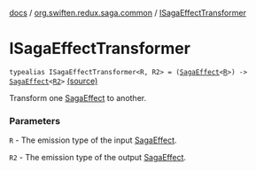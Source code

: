[docs](../index.md) / [org.swiften.redux.saga.common](index.md) / [ISagaEffectTransformer](./-i-saga-effect-transformer.md)

# ISagaEffectTransformer

`typealias ISagaEffectTransformer<R, R2> = (`[`SagaEffect`](-saga-effect/index.md)`<`[`R`](-i-saga-effect-transformer.md#R)`>) -> `[`SagaEffect`](-saga-effect/index.md)`<`[`R2`](-i-saga-effect-transformer.md#R2)`>` [(source)](https://github.com/protoman92/KotlinRedux/tree/master/common/common-saga/src/main/kotlin/org/swiften/redux/saga/common/CommonSaga.kt#L30)

Transform one [SagaEffect](-saga-effect/index.md) to another.

### Parameters

`R` - The emission type of the input [SagaEffect](-saga-effect/index.md).

`R2` - The emission type of the output [SagaEffect](-saga-effect/index.md).